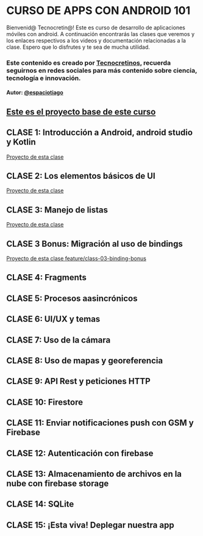 # CURSO DE APPS CON ANDROID 101

Bienvenid@ Tecnocretin@! 
Este es curso de desarrollo de aplicaciones móviles con android. A continuación encontrarás las clases que veremos y los enlaces respectivos a los videos y documentación relacionadas a la clase. Espero que lo disfrutes y te sea de mucha utilidad.

### Este contenido es creado por [Tecnocretinos](https://www.instagram.com/tecnocretinos/), recuerda seguirnos en redes sociales para más contenido sobre ciencia, tecnología e innovación.
#### Autor: [@espaciotiago](https://taplink.cc/espaciotiago)

## [Este es el proyecto base de este curso](https://github.com/tecnocretinos/android101_proyect/tree/main)
## CLASE 1: Introducción a Android, android studio y Kotlin
[Proyecto de esta clase](https://github.com/tecnocretinos/android101_proyect/tree/class-01-ui-presentation)

## CLASE 2: Los elementos básicos de UI
[Proyecto de esta clase](https://github.com/tecnocretinos/android101_proyect/tree/class-02-ui-elements)

## CLASE 3: Manejo de listas
[Proyecto de esta clase](https://github.com/tecnocretinos/android101_proyect/tree/class-03-lists)

## CLASE 3 Bonus: Migración al uso de bindings
[Proyecto de esta clase feature/class-03-binding-bonus](https://github.com/tecnocretinos/android101_proyect/tree/feature/class-03-binding-bonus)

## CLASE 4: Fragments

## CLASE 5: Procesos aasincrónicos

## CLASE 6: UI/UX y temas

## CLASE 7: Uso de la cámara

## CLASE 8: Uso de mapas y georeferencia

## CLASE 9: API Rest y peticiones HTTP

## CLASE 10: Firestore

## CLASE 11: Enviar notificaciones push con GSM y Firebase

## CLASE 12: Autenticación con firebase

## CLASE 13: Almacenamiento de archivos en la nube con firebase storage

## CLASE 14: SQLite

## CLASE 15: ¡Esta viva! Deplegar nuestra app
